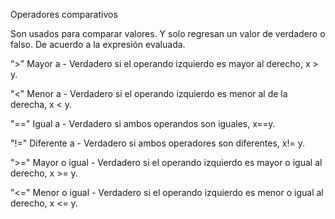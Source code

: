 Operadores comparativos

Son usados para comparar valores. Y solo regresan un valor de verdadero o falso. De acuerdo a la expresión evaluada.

">" Mayor a - Verdadero si el operando izquierdo es mayor al derecho, x > y.

"<" Menor a - Verdadero si el operando izquierdo es menor al de la derecha, x < y.

"==" Igual a - Verdadero si ambos operandos son iguales, x==y.

"!=" Diferente a - Verdadero si ambos operadores son diferentes, x!= y.

">=" Mayor o igual - Verdadero si el operando izquierdo es mayor o igual al derecho, x >= y.

"<=" Menor o igual - Verdadero si el operando izquierdo es menor o igual al derecho, x <= y.

